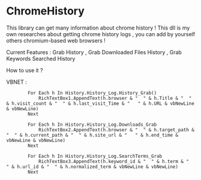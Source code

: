 # ChromeHistory
This library can get many information about chrome history !
This dll is my own researches about getting chrome history logs , you can add by yourself others chromium-based web browsers !

Current Features : Grab History , Grab Downloaded Files History , Grab Keywords Searched History

How to use it ?

VBNET : 

```Visual Basic .NET
        For Each h In History.History_Log.History_Grab()
            RichTextBox1.AppendText(h.browser & "  " & h.Title & "  " & h.visit_count & "  " & h.last_visit_Time & "   " & h.URL & vbNewLine & vbNewLine)
        Next

        For Each h In History.History_Log.Downloads_Grab
            RichTextBox2.AppendText(h.browser & "  " & h.target_path & "  " & h.current_path & "  " & h.site_url & "   " & h.end_time & vbNewLine & vbNewLine)
        Next

        For Each h In History.History_Log.SearchTerms_Grab
            RichTextBox3.AppendText(h.keyword_id & "  " & h.term & "  " & h.url_id & "  " & h.normalized_term & vbNewLine & vbNewLine)
        Next
    
```
